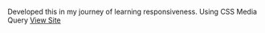 Developed this in my journey of learning responsiveness. Using CSS Media Query 
[View Site](https://chidubem3.github.io/D-Hosting-Website/)
